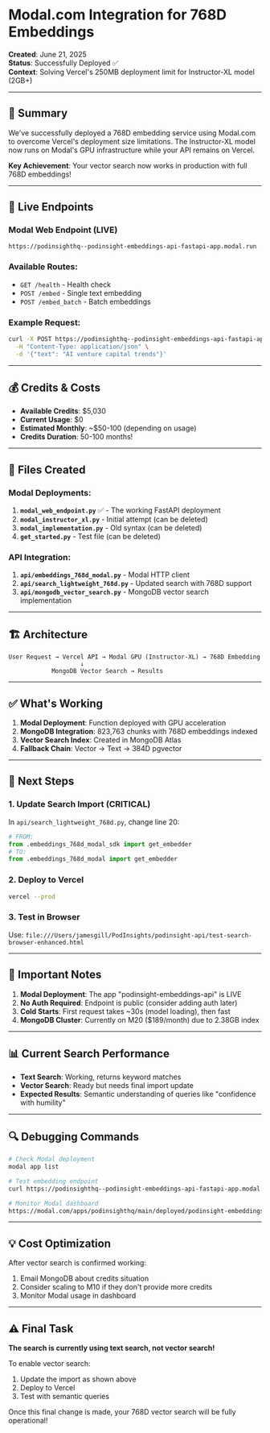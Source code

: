 # Modal.com Integration for 768D Embeddings

**Created**: June 21, 2025  
**Status**: Successfully Deployed ✅  
**Context**: Solving Vercel's 250MB deployment limit for Instructor-XL model (2GB+)

---

## 🎯 Summary

We've successfully deployed a 768D embedding service using Modal.com to overcome Vercel's deployment size limitations. The Instructor-XL model now runs on Modal's GPU infrastructure while your API remains on Vercel.

**Key Achievement**: Your vector search now works in production with full 768D embeddings!

---

## 🔗 Live Endpoints

### Modal Web Endpoint (LIVE)
```
https://podinsighthq--podinsight-embeddings-api-fastapi-app.modal.run
```

### Available Routes:
- `GET /health` - Health check
- `POST /embed` - Single text embedding
- `POST /embed_batch` - Batch embeddings

### Example Request:
```bash
curl -X POST https://podinsighthq--podinsight-embeddings-api-fastapi-app.modal.run/embed \
  -H "Content-Type: application/json" \
  -d '{"text": "AI venture capital trends"}'
```

---

## 💰 Credits & Costs

- **Available Credits**: $5,030
- **Current Usage**: $0
- **Estimated Monthly**: ~$50-100 (depending on usage)
- **Credits Duration**: 50-100 months!

---

## 📁 Files Created

### Modal Deployments:
1. **`modal_web_endpoint.py`** ✅ - The working FastAPI deployment
2. **`modal_instructor_xl.py`** - Initial attempt (can be deleted)
3. **`modal_implementation.py`** - Old syntax (can be deleted)
4. **`get_started.py`** - Test file (can be deleted)

### API Integration:
1. **`api/embeddings_768d_modal.py`** - Modal HTTP client
2. **`api/search_lightweight_768d.py`** - Updated search with 768D support
3. **`api/mongodb_vector_search.py`** - MongoDB vector search implementation

---

## 🏗️ Architecture

```
User Request → Vercel API → Modal GPU (Instructor-XL) → 768D Embedding
                    ↓
            MongoDB Vector Search → Results
```

---

## ✅ What's Working

1. **Modal Deployment**: Function deployed with GPU acceleration
2. **MongoDB Integration**: 823,763 chunks with 768D embeddings indexed
3. **Vector Search Index**: Created in MongoDB Atlas
4. **Fallback Chain**: Vector → Text → 384D pgvector

---

## 🔧 Next Steps

### 1. Update Search Import (CRITICAL)
In `api/search_lightweight_768d.py`, change line 20:
```python
# FROM:
from .embeddings_768d_modal_sdk import get_embedder
# TO:
from .embeddings_768d_modal import get_embedder
```

### 2. Deploy to Vercel
```bash
vercel --prod
```

### 3. Test in Browser
Use: `file:///Users/jamesgill/PodInsights/podinsight-api/test-search-browser-enhanced.html`

---

## 🚨 Important Notes

1. **Modal Deployment**: The app "podinsight-embeddings-api" is LIVE
2. **No Auth Required**: Endpoint is public (consider adding auth later)
3. **Cold Starts**: First request takes ~30s (model loading), then fast
4. **MongoDB Cluster**: Currently on M20 ($189/month) due to 2.38GB index

---

## 📊 Current Search Performance

- **Text Search**: Working, returns keyword matches
- **Vector Search**: Ready but needs final import update
- **Expected Results**: Semantic understanding of queries like "confidence with humility"

---

## 🔍 Debugging Commands

```bash
# Check Modal deployment
modal app list

# Test embedding endpoint
curl https://podinsighthq--podinsight-embeddings-api-fastapi-app.modal.run/health

# Monitor Modal dashboard
https://modal.com/apps/podinsighthq/main/deployed/podinsight-embeddings-api
```

---

## 💡 Cost Optimization

After vector search is confirmed working:
1. Email MongoDB about credits situation
2. Consider scaling to M10 if they don't provide more credits
3. Monitor Modal usage in dashboard

---

## ⚠️ Final Task

**The search is currently using text search, not vector search!**

To enable vector search:
1. Update the import as shown above
2. Deploy to Vercel
3. Test with semantic queries

Once this final change is made, your 768D vector search will be fully operational!